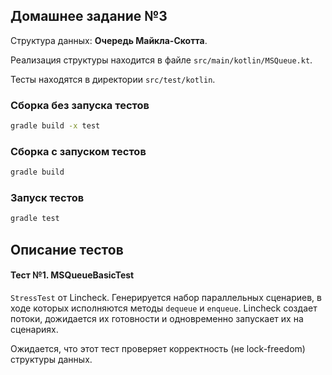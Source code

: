 ## Домашнее задание №3

Структура данных: **Очередь Майкла-Скотта**.

Реализация структуры находится в файле `src/main/kotlin/MSQueue.kt`.

Тесты находятся в директории `src/test/kotlin`.

### Сборка без запуска тестов
```bash
gradle build -x test
```

### Сборка с запуском тестов
```bash
gradle build
```

### Запуск тестов
```bash
gradle test
```

## Описание тестов

#### Тест №1. MSQueueBasicTest

`StressTest` от Lincheck. Генерируется набор параллельных сценариев, в ходе которых исполняются методы `dequeue` и `enqueue`. Lincheck создает потоки, дожидается их готовности и одновременно запускает их на сценариях.

Ожидается, что этот тест проверяет корректность (не lock-freedom) структуры данных.
